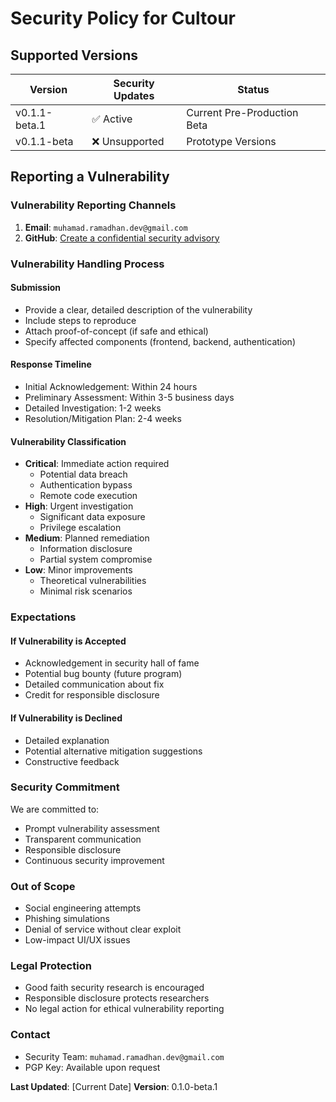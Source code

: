 # Security Policy for Cultour

## Supported Versions

| Version           | Security Updates | Status                |
|-------------------|------------------|----------------------|
| v0.1.1-beta.1     | ✅ Active        | Current Pre-Production Beta |
| v0.1.1-beta       | ❌ Unsupported   | Prototype Versions |

## Reporting a Vulnerability

### Vulnerability Reporting Channels

1. **Email**: `muhamad.ramadhan.dev@gmail.com`
2. **GitHub**: [Create a confidential security advisory](https://github.com/holycann/Cultour/security/advisories/new)

### Vulnerability Handling Process

#### Submission
- Provide a clear, detailed description of the vulnerability
- Include steps to reproduce
- Attach proof-of-concept (if safe and ethical)
- Specify affected components (frontend, backend, authentication)

#### Response Timeline
- Initial Acknowledgement: Within 24 hours
- Preliminary Assessment: Within 3-5 business days
- Detailed Investigation: 1-2 weeks
- Resolution/Mitigation Plan: 2-4 weeks

#### Vulnerability Classification
- **Critical**: Immediate action required
  - Potential data breach
  - Authentication bypass
  - Remote code execution
- **High**: Urgent investigation
  - Significant data exposure
  - Privilege escalation
- **Medium**: Planned remediation
  - Information disclosure
  - Partial system compromise
- **Low**: Minor improvements
  - Theoretical vulnerabilities
  - Minimal risk scenarios

### Expectations

#### If Vulnerability is Accepted
- Acknowledgement in security hall of fame
- Potential bug bounty (future program)
- Detailed communication about fix
- Credit for responsible disclosure

#### If Vulnerability is Declined
- Detailed explanation
- Potential alternative mitigation suggestions
- Constructive feedback

### Security Commitment

We are committed to:
- Prompt vulnerability assessment
- Transparent communication
- Responsible disclosure
- Continuous security improvement

### Out of Scope
- Social engineering attempts
- Phishing simulations
- Denial of service without clear exploit
- Low-impact UI/UX issues

### Legal Protection
- Good faith security research is encouraged
- Responsible disclosure protects researchers
- No legal action for ethical vulnerability reporting

### Contact
- Security Team: `muhamad.ramadhan.dev@gmail.com`
- PGP Key: Available upon request

**Last Updated**: [Current Date]
**Version**: 0.1.0-beta.1
